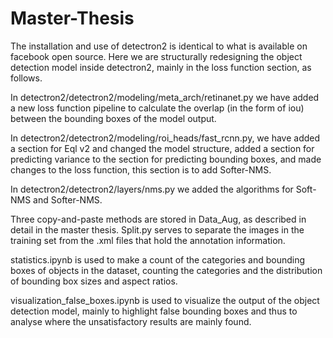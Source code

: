 # Master-Thesis
The installation and use of detectron2 is identical to what is available on facebook open source. Here we are structurally redesigning the object detection model inside detectron2, mainly in the loss function section, as follows.

In detectron2/detectron2/modeling/meta_arch/retinanet.py we have added a new loss function pipeline to calculate the overlap (in the form of iou) between the bounding boxes of the model output.

In detectron2/detectron2/modeling/roi_heads/fast_rcnn.py, we have added a section for Eql v2 and changed the model structure, added a section for predicting variance to the section for predicting bounding boxes, and made changes to the loss function, this section is to add Softer-NMS.

In detectron2/detectron2/layers/nms.py we added the algorithms for Soft-NMS and Softer-NMS.

Three copy-and-paste methods are stored in Data_Aug, as described in detail in the master thesis. Split.py serves to separate the images in the training set from the .xml files that hold the annotation information.

statistics.ipynb is used to make a count of the categories and bounding boxes of objects in the dataset, counting the categories and the distribution of bounding box sizes and aspect ratios.

visualization_false_boxes.ipynb is used to visualize the output of the object detection model, mainly to highlight false bounding boxes and thus to analyse where the unsatisfactory results are mainly found.
